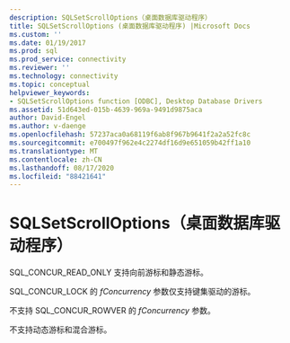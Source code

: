```yaml
---
description: SQLSetScrollOptions（桌面数据库驱动程序）
title: SQLSetScrollOptions (桌面数据库驱动程序) |Microsoft Docs
ms.custom: ''
ms.date: 01/19/2017
ms.prod: sql
ms.prod_service: connectivity
ms.reviewer: ''
ms.technology: connectivity
ms.topic: conceptual
helpviewer_keywords:
- SQLSetScrollOptions function [ODBC], Desktop Database Drivers
ms.assetid: 51d643ed-015b-4639-969a-9491d9875aca
author: David-Engel
ms.author: v-daenge
ms.openlocfilehash: 57237aca0a68119f6ab8f967b9641f2a2a52fc8c
ms.sourcegitcommit: e700497f962e4c2274df16d9e651059b42ff1a10
ms.translationtype: MT
ms.contentlocale: zh-CN
ms.lasthandoff: 08/17/2020
ms.locfileid: "88421641"
---
```

# <a name="sqlsetscrolloptions-desktop-database-drivers"></a>SQLSetScrollOptions（桌面数据库驱动程序）
SQL_CONCUR_READ_ONLY 支持向前游标和静态游标。  
  
 SQL_CONCUR_LOCK 的 *fConcurrency* 参数仅支持键集驱动的游标。  
  
 不支持 SQL_CONCUR_ROWVER 的 *fConcurrency* 参数。  
  
 不支持动态游标和混合游标。

